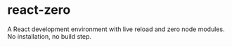 # react-zero
A React development environment with live reload and zero node modules. No installation, no build step.

